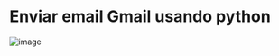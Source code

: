 # Enviar email Gmail usando python

![image](https://github.com/SelmaCantelli/Enviar-email-usando-python/assets/77678430/64a0f073-07af-45ec-933b-9b5aea857d8b)



